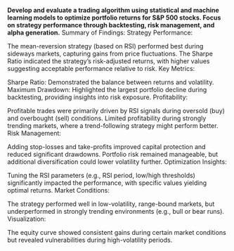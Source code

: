 <b> Develop and evaluate a trading algorithm using statistical and machine learning models to optimize portfolio returns for S&P 500 stocks. Focus on strategy performance through backtesting, risk management, and alpha generation.</b>
Summary of Findings:
Strategy Performance:

The mean-reversion strategy (based on RSI) performed best during sideways markets, capturing gains from price fluctuations.
The Sharpe Ratio indicated the strategy’s risk-adjusted returns, with higher values suggesting acceptable performance relative to risk.
Key Metrics:

Sharpe Ratio: Demonstrated the balance between returns and volatility.
Maximum Drawdown: Highlighted the largest portfolio decline during backtesting, providing insights into risk exposure.
Profitability:

Profitable trades were primarily driven by RSI signals during oversold (buy) and overbought (sell) conditions.
Limited profitability during strongly trending markets, where a trend-following strategy might perform better.
Risk Management:

Adding stop-losses and take-profits improved capital protection and reduced significant drawdowns.
Portfolio risk remained manageable, but additional diversification could lower volatility further.
Optimization Insights:

Tuning the RSI parameters (e.g., RSI period, low/high thresholds) significantly impacted the performance, with specific values yielding optimal returns.
Market Conditions:

The strategy performed well in low-volatility, range-bound markets, but underperformed in strongly trending environments (e.g., bull or bear runs).
Visualization:

The equity curve showed consistent gains during certain market conditions but revealed vulnerabilities during high-volatility periods.
